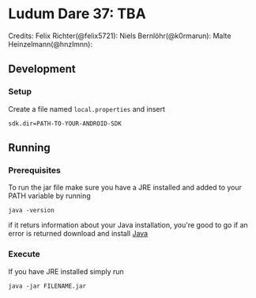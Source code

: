 # Ludum Dare 37: TBA


Credits:
Felix Richter(@felix5721): 
Niels Bernlöhr(@k0rmarun): 
Malte Heinzelmann(@hnzlmnn): 

## Development

### Setup
Create a file named `local.properties` and insert
```
sdk.dir=PATH-TO-YOUR-ANDROID-SDK
```

## Running

### Prerequisites
To run the jar file make sure you have a JRE installed and added to your PATH variable by running
```
java -version
```
if it returs information about your Java installation, you're good to go if an error is returned download and install [Java](https://www.java.com/de/download/)

### Execute
If you have JRE installed simply run
```
java -jar FILENAME.jar
```
